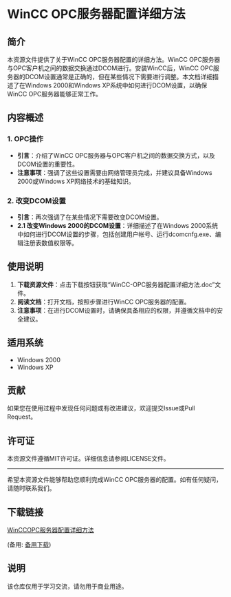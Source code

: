 # WinCC OPC服务器配置详细方法

## 简介

本资源文件提供了关于WinCC OPC服务器配置的详细方法。WinCC OPC服务器与OPC客户机之间的数据交换通过DCOM进行。安装WinCC后，WinCC OPC服务器的DCOM设置通常是正确的，但在某些情况下需要进行调整。本文档详细描述了在Windows 2000和Windows XP系统中如何进行DCOM设置，以确保WinCC OPC服务器能够正常工作。

## 内容概述

### 1. OPC操作

- **引言**：介绍了WinCC OPC服务器与OPC客户机之间的数据交换方式，以及DCOM设置的重要性。
- **注意事项**：强调了这些设置需要由网络管理员完成，并建议具备Windows 2000或Windows XP网络技术的基础知识。

### 2. 改变DCOM设置

- **引言**：再次强调了在某些情况下需要改变DCOM设置。
- **2.1 改变Windows 2000的DCOM设置**：详细描述了在Windows 2000系统中如何进行DCOM设置的步骤，包括创建用户帐号、运行dcomcnfg.exe、编辑注册表数值权限等。

## 使用说明

1. **下载资源文件**：点击下载按钮获取“WinCC-OPC服务器配置详细方法.doc”文件。
2. **阅读文档**：打开文档，按照步骤进行WinCC OPC服务器的配置。
3. **注意事项**：在进行DCOM设置时，请确保具备相应的权限，并遵循文档中的安全建议。

## 适用系统

- Windows 2000
- Windows XP

## 贡献

如果您在使用过程中发现任何问题或有改进建议，欢迎提交Issue或Pull Request。

## 许可证

本资源文件遵循MIT许可证。详细信息请参阅LICENSE文件。

---

希望本资源文件能够帮助您顺利完成WinCC OPC服务器的配置。如有任何疑问，请随时联系我们。

## 下载链接
[WinCCOPC服务器配置详细方法](https://pan.quark.cn/s/05cf35130861) 

(备用: [备用下载](https://pan.baidu.com/s/1laaeXaeIDoVZDqQWhvWrXA?pwd=1234))

## 说明

该仓库仅用于学习交流，请勿用于商业用途。
